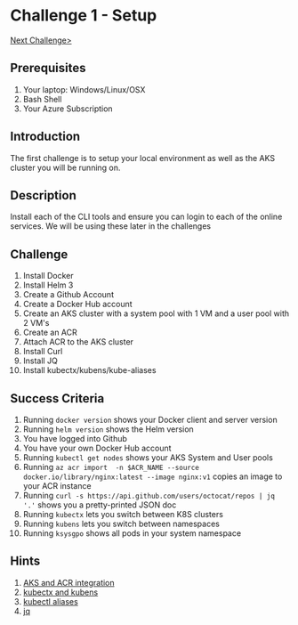 # Challenge 1 - Setup

[Next Challenge>](./02-helm.md)

## Prerequisites

1. Your laptop: Windows/Linux/OSX
1. Bash Shell
1. Your Azure Subscription


## Introduction 

The first challenge is to setup your local environment as well as the AKS cluster you will be running on.

## Description

Install each of the CLI tools and ensure you can login to each of the online services.  We will be using these later in the challenges


## Challenge

1. Install Docker
1. Install Helm 3
1. Create a Github Account
1. Create a Docker Hub account
1. Create an AKS cluster with a system pool with 1 VM and a user pool with 2 VM's
1. Create an ACR
1. Attach ACR to the AKS cluster
1. Install Curl
1. Install JQ
1. Install kubectx/kubens/kube-aliases

## Success Criteria

1. Running `docker version` shows your Docker client and server version
1. Running `helm version` shows the Helm version
1. You have logged into Github
1. You have your own Docker Hub account
1. Running `kubectl get nodes` shows your AKS System and User pools
1. Running `az acr import  -n $ACR_NAME --source docker.io/library/nginx:latest --image nginx:v1` copies an image to your ACR instance
1. Running `curl -s https://api.github.com/users/octocat/repos | jq '.'`  shows you a pretty-printed JSON doc
1. Running `kubectx` lets you switch between K8S clusters
1. Running `kubens` lets you switch between namespaces
1. Running `ksysgpo` shows all pods in your system namespace

## Hints

1. [AKS and ACR integration](https://docs.microsoft.com/en-us/azure/aks/cluster-container-registry-integration)
1. [kubectx and kubens](https://github.com/ahmetb/kubectx)
1. [kubectl aliases](https://github.com/ahmetb/kubectl-aliases)
1. [jq](https://stedolan.github.io/jq/)
